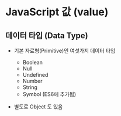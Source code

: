 # JavaScript 값 (value)

## 데이터 타입 (Data Type)

- 기본 자료형(Primitive)인 여섯가지 데이터 타입

  - Boolean
  - Null
  - Undefined
  - Number
  - String
  - Symbol (ES6에 추가됨)

- 별도로 Object 도 있음
